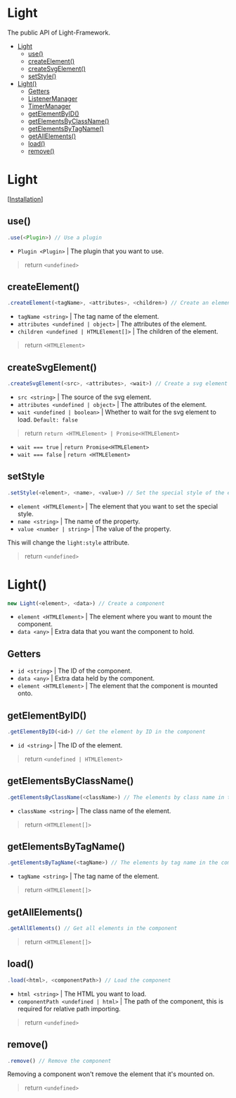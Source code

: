 # Light
The public API of Light-Framework.

* [Light](#light2)
  * [use()](#use)
  * [createElement()](#createelement)
  * [createSvgElement()](#createsvgelement)
  * [setStyle()](#setstyle)
* [Light()](#light3)
  * [Getters](#getters)
  * [ListenerManager](#listenermanager)
  * [TimerManager](#timermanager)
  * [getElementByID()](#getelementbyid)
  * [getElementsByClassName()](#getelementsbyclassname)
  * [getElementsByTagName()](#getelementsbytagname)
  * [getAllElements()](#getallelements)
  * [load()](#load)
  * [remove()](#remove)

# Light
[[Installation](/document?page=Get%20Started%2FInstallation)]

## use()
```ts
.use(<Plugin>) // Use a plugin
```
* `Plugin <Plugin>` | The plugin that you want to use.

> return `<undefined>`

## createElement()
```ts
.createElement(<tagName>, <attributes>, <children>) // Create an element
```
* `tagName <string>` | The tag name of the element.
* `attributes <undefined | object>` | The attributes of the element.
* `children <undefined | HTMLElement[]>` | The children of the element.

> return `<HTMLElement>`

## createSvgElement()
```ts
.createSvgElement(<src>, <attributes>, <wait>) // Create a svg element
```
* `src <string>` | The source of the svg element.
* `attributes <undefined | object>` | The attributes of the element.
* `wait <undefined | boolean>` | Whether to wait for the svg element to load. `Default: false`

> return `return <HTMLElement> | Promise<HTMLElement>`
* `wait === true` | `return Promise<HTMLElement>`
* `wait === false` | `return <HTMLElement>`

## setStyle
```js
.setStyle(<element>, <name>, <value>) // Set the special style of the element
```
* `element <HTMLElement>` | The element that you want to set the special style.
* `name <string>` | The name of the property.
* `value <number | string>` | The value of the property.

This will change the `light:style` attribute.

> return `<undefined>`

# Light()
```ts
new Light(<element>, <data>) // Create a component
```
* `element <HTMLElement>` | The element where you want to mount the component.
* `data <any>` | Extra data that you want the component to hold.

## Getters
* `id <string>` | The ID of the component.
* `data <any>` | Extra data held by the component.
* `element <HTMLElement>` | The element that the component is mounted onto.

## getElementByID()
```ts
.getElementByID(<id>) // Get the element by ID in the component
```
* `id <string>` | The ID of the element.

> return `<undefined | HTMLElement>`

## getElementsByClassName()
```ts
.getElementsByClassName(<className>) // The elements by class name in the component
```
* `className <string>` | The class name of the element.

> return `<HTMLElement[]>`

## getElementsByTagName()
```ts
.getElementsByTagName(<tagName>) // The elements by tag name in the component
```
* `tagName <string>` | The tag name of the element.

> return `<HTMLElement[]>`

## getAllElements()
```ts
.getAllElements() // Get all elements in the component
```

> return `<HTMLElement[]>`

## load()
```ts
.load(<html>, <componentPath>) // Load the component
```
* `html <string>` | The HTML you want to load.
* `componentPath <undefined | html>` | The path of the component, this is required for relative path importing.

> return `<undefined>`

## remove()
```ts
.remove() // Remove the component
```
Removing a component won't remove the element that it's mounted on.

> return `<undefined>`
